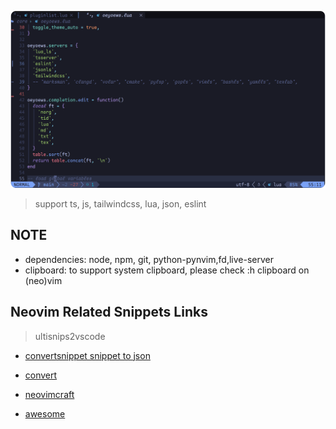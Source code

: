 ![neovim](./snapshot.png)

> support ts, js, tailwindcss, lua, json, eslint 

## NOTE

* dependencies: node, npm, git, python-pynvim,fd,live-server
* clipboard: to support system clipboard, please check :h clipboard on (neo)vim

## Neovim Related Snippets Links

> ultisnips2vscode
- [convertsnippet snippet to json](https://pypi.org/project/ultisnips-vscode/)

- [convert](https://github.com/VincentCordobes/convert-snippets/)
- [neovimcraft](https://neovimcraft.com/)
- [awesome](https://github.com/rockerBOO/awesome-neovim)
